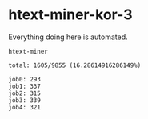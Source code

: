 # htext-miner-kor-3

Everything doing here is automated.

```
htext-miner

total: 1605/9855 (16.28614916286149%)

job0: 293
job1: 337
job2: 315
job3: 339
job4: 321
```